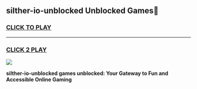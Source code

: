 
## silther-io-unblocked Unblocked Games👋
<h3>
<a href="https://news.freeplayer.one?title=silther-io-unblocked&ref=16F">CLICK TO PLAY</a></h3>
<hr>

<h3>
<a href="https://news.freeplayer.one?title=silther-io-unblocked&ref=16F">CLICK 2 PLAY</a>
  
</h3>

<a href="https://news.freeplayer.one?title=silther-io-unblocked&ref=16F/"><img src="https://clearcache.store/games.png"></a>


**silther-io-unblocked games unblocked: Your Gateway to Fun and Accessible Online Gaming**
